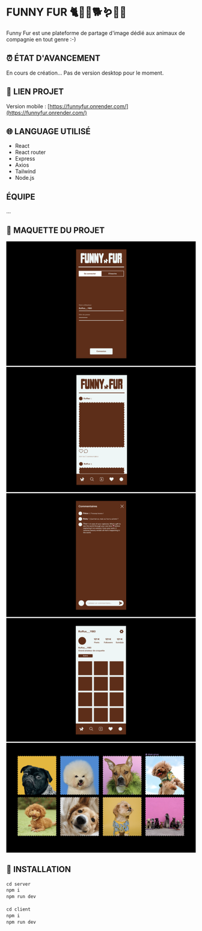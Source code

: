# FUNNY FUR 🐈🦋🦜🐕🪱🦢🐝

Funny Fur est une plateforme de partage d'image dédié aux animaux de compagnie en tout genre :-)

## ⏰ ÉTAT D'AVANCEMENT

En cours de création…
Pas de version desktop pour le moment.

## 🔗 LIEN PROJET

Version mobile :
[https://funnyfur.onrender.com/](https://funnyfur.onrender.com/)

## 🌐 LANGUAGE UTILISÉ

- React
- React router
- Express
- Axios
- Tailwind
- Node.js

## ÉQUIPE

...

## 👀 MAQUETTE DU PROJET

![Screen shot version mobile authentification](client/src/assets/images/maquette-1.jpg)
![Screen shot version mobile feed](client/src/assets/images/maquette-2.jpg)
![Screen shot version mobile commentaires](client/src/assets/images/maquette-3.jpg)
![Screen shot version mobile page perso](client/src/assets/images/maquette-4.jpg)
![Screen shot exemples images animaux](client/src/assets/images/maquette-5.jpg)

## 💾 INSTALLATION

```js
cd server
npm i
npm run dev

cd client
npm i
npm run dev
```
